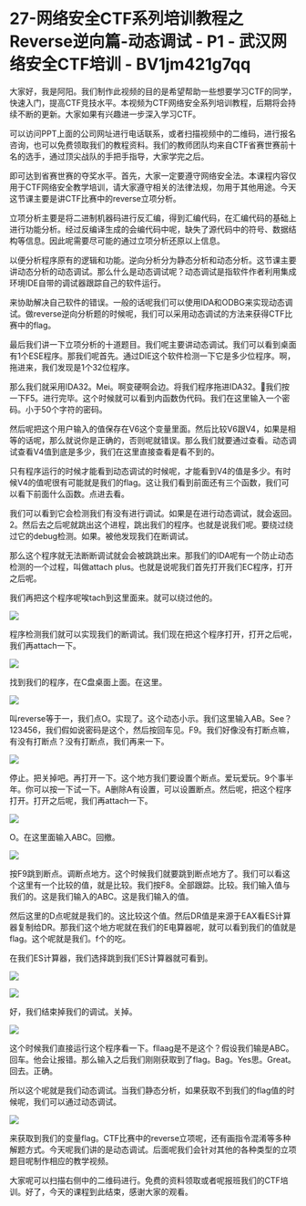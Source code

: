 # 27-网络安全CTF系列培训教程之Reverse逆向篇-动态调试 - P1 - 武汉网络安全CTF培训 - BV1jm421g7qq

大家好，我是阿阳。我们制作此视频的目的是希望帮助一些想要学习CTF的同学，快速入门，提高CTF竞技水平。本视频为CTF网络安全系列培训教程，后期将会持续不断的更新。大家如果有兴趣进一步深入学习CTF。

可以访问PPT上面的公司网址进行电话联系，或者扫描视频中的二维码，进行报名咨询，也可以免费领取我们的教程资料。我们的教师团队均来自CTF省赛世赛前十名的选手，通过顶尖战队的手把手指导，大家学完之后。

即可达到省赛世赛的夺奖水平。首先，大家一定要遵守网络安全法。本课程内容仅用于CTF网络安全教学培训，请大家遵守相关的法律法规，勿用于其他用途。今天这节课主要是讲CTF比赛中的reverse立项分析。

立项分析主要是将二进制机器码进行反汇编，得到汇编代码，在汇编代码的基础上进行功能分析。经过反编译生成的会编代码中呢，缺失了源代码中的符号、数据结构等信息。因此呢需要尽可能的通过立项分析还原以上信息。

以便分析程序原有的逻辑和功能。逆向分析分为静态分析和动态分析。这节课主要讲动态分析的动态调试。那么什么是动态调试呢？动态调试是指软件作者利用集成环境IDE自带的调试器跟踪自己的软件运行。

来协助解决自己软件的错误。一般的话呢我们可以使用IDA和ODBG来实现动态调试。做reverse逆向分析题的时候呢，我们可以采用动态调试的方法来获得CTF比赛中的flag。

最后我们讲一下立项分析的十道题目。我们呢主要讲动态调试。我们可以看到桌面有1个ESE程序。那我们呢首先。通过DIE这个软件检测一下它是多少位程序。啊，拖进来，我们发现是1个32位程序。

那么我们就采用IDA32。Mei。啊变硬啊会边。将我们程序拖进IDA32。🎼我们按一下F5。进行完毕。这个时候就可以看到内函数伪代码。我们在这里输入一个密码。小于50个字符的密码。

然后呢把这个用户输入的值保存在V6这个变量里面。然后比较V6跟V4，如果是相等的话呢，那么就说你是正确的，否则呢就错误。那么我们就要通过查看。动态调试查看V4值到底是多少，我们在这里直接查看是看不到的。

只有程序运行的时候才能看到动态调试的时候呢，才能看到V4的值是多少。有时候V4的值呢很有可能就是我们的flag。这让我们看到前面还有三个函数，我们可以看下前面什么函数。点进去看。

我们可以看到它会检测我们有没有进行调试。如果是在进行动态调试，就会返回。2。然后去之后呢就跳出这个进程，跳出我们的程序。也就是说我们呢。要绕过绕过它的debug检测。如果。被他发现我们在断调试。

那么这个程序就无法断断调试就会会被跳跳出来。那我们的IDA呢有一个防止动态检测的一个过程，叫做attach plus。也就是说呢我们首先打开我们EC程序，打开之后呢。

我们再把这个程序呢唉tach到这里面来。就可以绕过他的。

![](img/9bd841e5b525d7278ea53af4698cb49a_1.png)

程序检测我们就可以实现我们的断调试。我们现在把这个程序打开，打开之后呢，我们再attach一下。

![](img/9bd841e5b525d7278ea53af4698cb49a_3.png)

找到我们的程序，在C盘桌面上面。在这里。

![](img/9bd841e5b525d7278ea53af4698cb49a_5.png)

叫reverse等于一，我们点O。实现了。这个动态小示。我们这里输入AB。See？123456，我们假如说密码是这个，然后按回车见。F9。我们好像没有打断点嘛，有没有打断点？没有打断点，我们再来一下。



![](img/9bd841e5b525d7278ea53af4698cb49a_7.png)

停止。把关掉吧。再打开一下。这个地方我们要设置个断点。爱玩爱玩。9个事半年。你可以按一下试一下。A删除A有设置，可以设置断点。然后呢，把这个程序打开。打开之后呢，我们再attach一下。



![](img/9bd841e5b525d7278ea53af4698cb49a_9.png)

O。在这里面输入ABC。回撤。

![](img/9bd841e5b525d7278ea53af4698cb49a_11.png)

按F9跳到断点。调断点地方。这个时候我们就要跳到断点地方了。我们可以看这个这里有一个比较的值，就是比较。我们按F8。全部跟踪。比较。我们输入值与我们的。这是我们输入的ABC。这是我们输入的值。

然后这里的D点呢就是我们的。这比较这个值。然后DR值是来源于EAX看ES计算器复制给DR。那我们这个地方呢就在我们的E电算器呢，就可以看到我们的值就是flag。这个呢就是我们。f个的吃。

在我们ES计算器，我们选择跳到我们ES计算器就可看到。

![](img/9bd841e5b525d7278ea53af4698cb49a_13.png)

![](img/9bd841e5b525d7278ea53af4698cb49a_14.png)

好，我们结束掉我们的调试。关掉。

![](img/9bd841e5b525d7278ea53af4698cb49a_16.png)

这个时候我们直接运行这个程序看一下。fllaag是不是这个？假设我们输是ABC。回车。他会让报错。那么输入之后我们刚刚获取到了flag。Bag。Yes思。Great。回去。正确。

所以这个呢就是我们动态调试。当我们静态分析，如果获取不到我们的flag值的时候呢，我们可以通过动态调试。



![](img/9bd841e5b525d7278ea53af4698cb49a_18.png)

来获取到我们的变量flag。CTF比赛中的reverse立项呢，还有画指令混淆等多种解题方式。今天呢我们讲的是动态调试。后面呢我们会针对其他的各种类型的立项题目呢制作相应的教学视频。

大家呢可以扫描右侧中的二维码进行。免费的资料领取或者呢报班我们的CTF培训。好了，今天的课程到此结束，感谢大家的观看。

